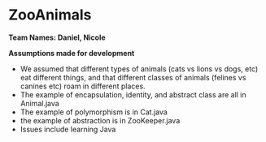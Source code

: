 # ZooAnimals
 
**Team Names: Daniel, Nicole**

**Assumptions made for development**
- We assumed that different types of animals (cats vs lions vs dogs, etc) eat different things, and that different classes of animals (felines vs canines etc) roam in different places.
- The example of encapsulation, identity, and abstract class are all in Animal.java
- The example of polymorphism is in Cat.java
- the example of abstraction is in ZooKeeper.java
- Issues include learning Java

